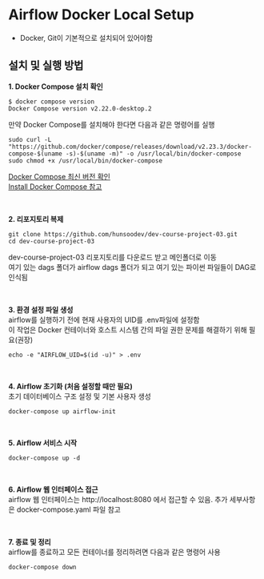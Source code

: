 
# Airflow Docker Local Setup


- Docker, Git이 기본적으로 설치되어 있어야함



## 설치 및 실행 방법
**1. Docker Compose 설치 확인**
```shell
$ docker compose version
Docker Compose version v2.22.0-desktop.2
```

만약 Docker Compose를 설치해야 한다면 다음과 같은 명령어를 실행  
```shell
sudo curl -L "https://github.com/docker/compose/releases/download/v2.23.3/docker-compose-$(uname -s)-$(uname -m)" -o /usr/local/bin/docker-compose
sudo chmod +x /usr/local/bin/docker-compose
```
[Docker Compose 최신 버전 확인](https://github.com/docker/compose/releases)  
[Install Docker Compose 참고](https://github.com/docker/compose/blob/v1/INSTALL.md)

<br>

**2. 리포지토리 복제**
```shell
git clone https://github.com/hunsoodev/dev-course-project-03.git
cd dev-course-project-03
```
dev-course-project-03 리포지토리를 다운로드 받고 메인폴더로 이동  
여기 있는 dags 폴더가 airflow dags 폴더가 되고 여기 있는 파이썬 파일들이 DAG로 인식됨

</br>

**3. 환경 설정 파일 생성**  
airflow를 실행하기 전에 현재 사용자의 UID를 .env파일에 설정함  
이 작업은 Docker 컨테이너와 호스트 시스템 간의 파일 권한 문제를 해결하기 위해 필요(권장)
```shell
echo -e "AIRFLOW_UID=$(id -u)" > .env

```

</br>

**4. Airflow 초기화 (처음 설정할 때만 필요)**  
초기 데이터베이스 구조 설정 및 기본 사용자 생성
```shell
docker-compose up airflow-init
```

</br>

**5. Airflow 서비스 시작**
```shell
docker-compose up -d
```

</br>

**6. Airflow 웹 인터페이스 접근**  
airflow 웹 인터페이스는 http://localhost:8080 에서 접근할 수 있음.
추가 세부사항은 docker-compose.yaml 파일 참고

</br>

**7. 종료 및 정리**  
airflow를 종료하고 모든 컨테이너를 정리하려면 다음과 같은 명령어 사용
```shell
docker-compose down
```



